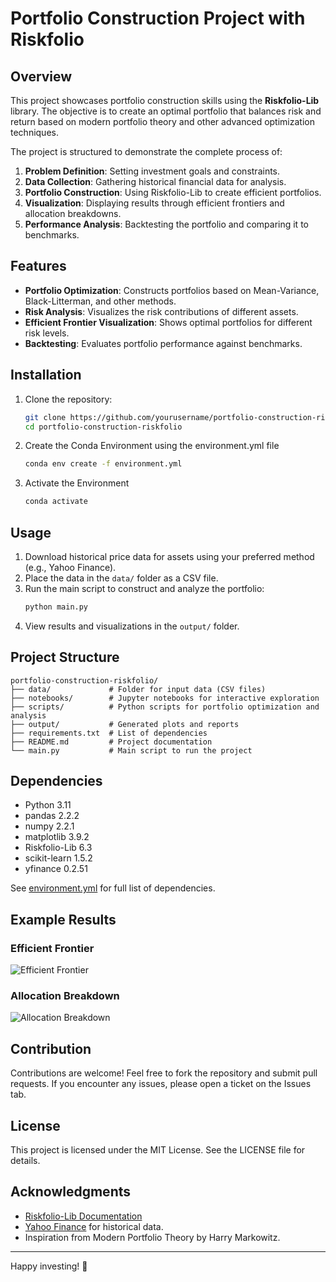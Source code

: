 # Portfolio Construction Project with Riskfolio

## Overview
This project showcases portfolio construction skills using the **Riskfolio-Lib** library. The objective is to create an optimal portfolio that balances risk and return based on modern portfolio theory and other advanced optimization techniques.

The project is structured to demonstrate the complete process of:

1. **Problem Definition**: Setting investment goals and constraints.
2. **Data Collection**: Gathering historical financial data for analysis.
3. **Portfolio Construction**: Using Riskfolio-Lib to create efficient portfolios.
4. **Visualization**: Displaying results through efficient frontiers and allocation breakdowns.
5. **Performance Analysis**: Backtesting the portfolio and comparing it to benchmarks.

## Features
- **Portfolio Optimization**: Constructs portfolios based on Mean-Variance, Black-Litterman, and other methods.
- **Risk Analysis**: Visualizes the risk contributions of different assets.
- **Efficient Frontier Visualization**: Shows optimal portfolios for different risk levels.
- **Backtesting**: Evaluates portfolio performance against benchmarks.

## Installation

1. Clone the repository:
   ```bash
   git clone https://github.com/yourusername/portfolio-construction-riskfolio.git
   cd portfolio-construction-riskfolio
   ```

2. Create the Conda Environment using the environment.yml file
   ```bash
   conda env create -f environment.yml
   ```

3. Activate the Environment
   ```bash
   conda activate 
   ```

## Usage

1. Download historical price data for assets using your preferred method (e.g., Yahoo Finance).
2. Place the data in the `data/` folder as a CSV file.
3. Run the main script to construct and analyze the portfolio:
   ```bash
   python main.py
   ```
4. View results and visualizations in the `output/` folder.

## Project Structure

```
portfolio-construction-riskfolio/
├── data/             # Folder for input data (CSV files)
├── notebooks/        # Jupyter notebooks for interactive exploration
├── scripts/          # Python scripts for portfolio optimization and analysis
├── output/           # Generated plots and reports
├── requirements.txt  # List of dependencies
├── README.md         # Project documentation
└── main.py           # Main script to run the project
```

## Dependencies
- Python 3.11
- pandas 2.2.2
- numpy 2.2.1
- matplotlib 3.9.2
- Riskfolio-Lib 6.3
- scikit-learn 1.5.2
- yfinance 0.2.51

See [environment.yml](https://github.com/jasonmlee/portfolio-construction-riskfolio/blob/main/environment.yml) for full list of dependencies.

## Example Results

### Efficient Frontier
![Efficient Frontier](images/efficient_frontier_example.png)

### Allocation Breakdown
![Allocation Breakdown](images/allocation_breakdown_example.png)

## Contribution
Contributions are welcome! Feel free to fork the repository and submit pull requests. If you encounter any issues, please open a ticket on the Issues tab.

## License
This project is licensed under the MIT License. See the LICENSE file for details.

## Acknowledgments
- [Riskfolio-Lib Documentation](https://riskfolio-lib.readthedocs.io/en/latest/)
- [Yahoo Finance](https://finance.yahoo.com/) for historical data.
- Inspiration from Modern Portfolio Theory by Harry Markowitz.

---

Happy investing! 🎯
